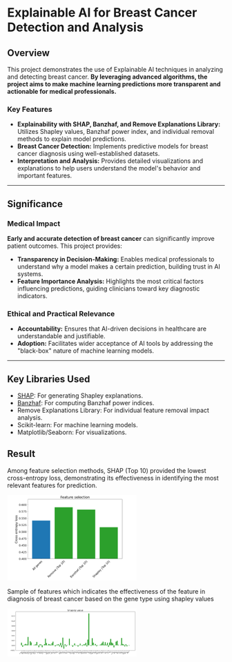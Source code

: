 # Explainable AI for Breast Cancer Detection and Analysis

## Overview
This project demonstrates the use of Explainable AI techniques in analyzing and detecting breast cancer. **By leveraging advanced algorithms, the project aims to make machine learning predictions more transparent and actionable for medical professionals.** 

### Key Features
- **Explainability with SHAP, Banzhaf, and Remove Explanations Library:** Utilizes Shapley values, Banzhaf power index, and individual removal methods to explain model predictions.
- **Breast Cancer Detection:** Implements predictive models for breast cancer diagnosis using well-established datasets.
- **Interpretation and Analysis:** Provides detailed visualizations and explanations to help users understand the model's behavior and important features.

---

## Significance

### Medical Impact
**Early and accurate detection of breast cancer** can significantly improve patient outcomes. This project provides:
- **Transparency in Decision-Making:** Enables medical professionals to understand why a model makes a certain prediction, building trust in AI systems.
- **Feature Importance Analysis:** Highlights the most critical factors influencing predictions, guiding clinicians toward key diagnostic indicators.


### Ethical and Practical Relevance
- **Accountability:** Ensures that AI-driven decisions in healthcare are understandable and justifiable.
- **Adoption:** Facilitates wider acceptance of AI tools by addressing the "black-box" nature of machine learning models.

---

## Key Libraries Used
- [SHAP](https://github.com/slundberg/shap): For generating Shapley explanations.
- [Banzhaf](https://pypi.org/project/banzhaf/): For computing Banzhaf power indices.
- Remove Explanations Library: For individual feature removal impact analysis.
- Scikit-learn: For machine learning models.
- Matplotlib/Seaborn: For visualizations.

## Result
Among feature selection methods, SHAP (Top 10) provided the lowest cross-entropy loss, demonstrating its effectiveness in identifying the most relevant features for prediction.
<div align="left">
  <img src="ce.png" alt="Sample Predictions" width="300">
</div>

Sample of features which indicates the effectiveness of the feature in diagnosis of breast cancer based on the gene type using shapley values
<div align="left">
  <img src="shap.png" alt="Sample Predictions" width="300">
</div>
